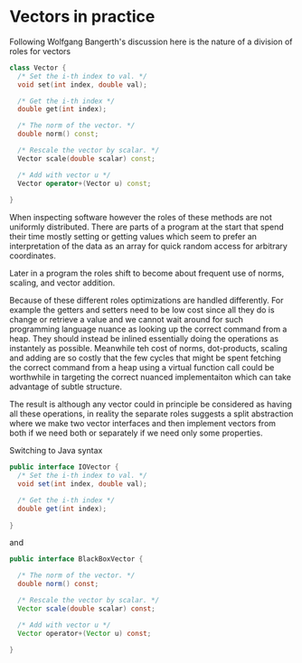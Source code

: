 # Vectors in practice

Following Wolfgang Bangerth's discussion here is the nature of a division of roles for vectors

```C++
class Vector {
  /* Set the i-th index to val. */
  void set(int index, double val);

  /* Get the i-th index */
  double get(int index);

  /* The norm of the vector. */
  double norm() const;

  /* Rescale the vector by scalar. */
  Vector scale(double scalar) const;

  /* Add with vector u */ 
  Vector operator+(Vector u) const;
  
}
```

When inspecting software however the roles of these methods are not uniformly distributed.  There are parts of a program at the start that spend their time mostly setting or getting values which seem to prefer an interpretation of the data as an array for quick random access for arbitrary coordinates.  

Later in a program the roles shift to become about frequent use of norms, scaling, and vector addition.

Because of these different roles optimizations are handled differently. For example the getters and setters need to be low cost since all they do is change or retrieve a value and we cannot wait around for such programming language nuance as looking up the correct command from a heap.  They should instead be inlined essentially doing the operations as instantely as possible.  Meanwhile teh cost of norms, dot-products, scaling and adding are so costly that the few cycles that might be spent fetching the correct command from a heap using a virtual function call could be worthwhile in targeting the correct nuanced implementaiton which can take advantage of subtle structure.

The result is although any vector could in principle be considered as having all these operations, in reality the separate roles suggests a split abstraction where we make two vector interfaces and then implement vectors from both if we need both or separately if we need only some properties.

Switching to Java syntax
```Java
public interface IOVector {
  /* Set the i-th index to val. */
  void set(int index, double val);

  /* Get the i-th index */
  double get(int index);
  
}
```
and 
```Java
public interface BlackBoxVector {

  /* The norm of the vector. */
  double norm() const;

  /* Rescale the vector by scalar. */
  Vector scale(double scalar) const;

  /* Add with vector u */ 
  Vector operator+(Vector u) const;
 
}
```
